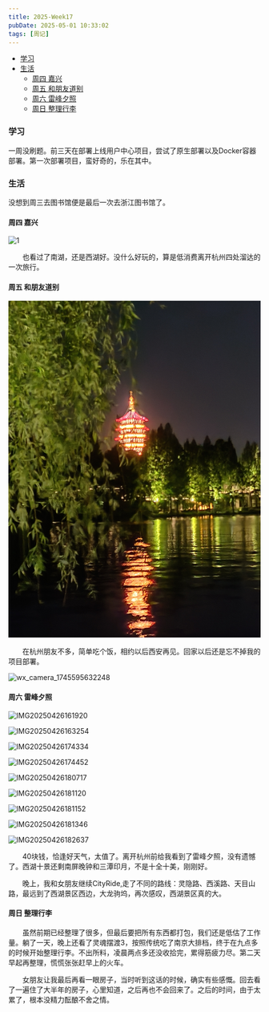 ```yaml
---
title: 2025-Week17
pubDate: 2025-05-01 10:33:02
tags: [周记]
---
```

- [学习](#%E5%AD%A6%E4%B9%A0)
- [生活](#%E7%94%9F%E6%B4%BB)
  * [周四 嘉兴](#%E5%91%A8%E5%9B%9B-%E5%98%89%E5%85%B4)
  * [周五 和朋友道别](#%E5%91%A8%E4%BA%94-%E5%92%8C%E6%9C%8B%E5%8F%8B%E9%81%93%E5%88%AB)
  * [周六 雷峰夕照](#%E5%91%A8%E5%85%AD-%E9%9B%B7%E5%B3%B0%E5%A4%95%E7%85%A7)
  * [周日 整理行李](#%E5%91%A8%E6%97%A5-%E6%95%B4%E7%90%86%E8%A1%8C%E6%9D%8E)

  
### 学习
一周没刷题。前三天在部署上线用户中心项目，尝试了原生部署以及Docker容器部署。第一次部署项目，蛮好奇的，乐在其中。
### 生活
没想到周三去图书馆便是最后一次去浙江图书馆了。

#### 周四 嘉兴

![1](https://raw.githubusercontent.com/AbyssPraise/DrawingBoard/main/image//IMG20250424173137.jpg)

&emsp;&emsp;也看过了南湖，还是西湖好。没什么好玩的，算是低消费离开杭州四处溜达的一次旅行。

#### 周五 和朋友道别

![IMG20250425213807](https://raw.githubusercontent.com/AbyssPraise/DrawingBoard/main/image/IMG20250425213807.jpg)

&emsp;&emsp;在杭州朋友不多，简单吃个饭，相约以后西安再见。回家以后还是忘不掉我的项目部署。

![wx_camera_1745595632248](https://raw.githubusercontent.com/roc80/DrawingBoard/main/image/wx_camera_1745595632248.jpg)


#### 周六 雷峰夕照

![IMG20250426161920](https://raw.githubusercontent.com/AbyssPraise/DrawingBoard/main/image/IMG20250426161920.jpg)

![IMG20250426163254](https://raw.githubusercontent.com/AbyssPraise/DrawingBoard/main/image/IMG20250426163254.jpg)

![IMG20250426174334](https://raw.githubusercontent.com/AbyssPraise/DrawingBoard/main/image/IMG20250426174334.jpg)

![IMG20250426174452](https://raw.githubusercontent.com/roc80/DrawingBoard/main/image/IMG20250426174452.jpg)

![IMG20250426180717](https://raw.githubusercontent.com/roc80/DrawingBoard/main/image/IMG20250426180717.jpg)

![IMG20250426181120](https://raw.githubusercontent.com/roc80/DrawingBoard/main/image/IMG20250426181120.jpg)

![IMG20250426181152](https://raw.githubusercontent.com/roc80/DrawingBoard/main/image/IMG20250426181152.jpg)

![IMG20250426181346](https://raw.githubusercontent.com/roc80/DrawingBoard/main/image/IMG20250426181346.jpg)

![IMG20250426182637](https://raw.githubusercontent.com/roc80/DrawingBoard/main/image/IMG20250426182637.jpg)

&emsp;&emsp;40块钱，恰逢好天气，太值了。离开杭州前给我看到了雷峰夕照，没有遗憾了。西湖十景还剩南屏晚钟和三潭印月，不是十全十美，刚刚好。

&emsp;&emsp;晚上，我和女朋友继续CityRide,走了不同的路线：灵隐路、西溪路、天目山路，最远到了西湖景区西边，大龙驹坞，再次感叹，西湖景区真的大。

#### 周日 整理行李
&emsp;&emsp;虽然前期已经整理了很多，但最后要把所有东西都打包，我们还是低估了工作量。躺了一天，晚上还看了灵魂摆渡3，按照传统吃了南京大排档，终于在九点多的时候开始整理行李。不出所料，凌晨两点多还没收拾完，累得筋疲力尽。第二天早起再整理，慌慌张张赶早上的火车。

&emsp;&emsp;女朋友让我最后再看一眼房子，当时听到这话的时候，确实有些感慨。回去看了一遍住了大半年的房子，心里知道，之后再也不会回来了。之后的时间，由于太累了，根本没精力酝酿不舍之情。

<script src="https://giscus.app/client.js"
        data-repo="roc80/Blog"
        data-repo-id="R_kgDOO4NnfQ"
        data-category="Announcements"
        data-category-id="DIC_kwDOO4Nnfc4Ctshe"
        data-mapping="pathname"
        data-strict="1"
        data-reactions-enabled="1"
        data-emit-metadata="0"
        data-input-position="top"
        data-theme="preferred_color_scheme"
        data-lang="zh-CN"
        data-loading="lazy"
        crossorigin="anonymous"
        async>
</script>